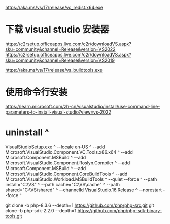 

https://aka.ms/vs/17/release/vc_redist.x64.exe

# 下载 visual studio 安装器
https://c2rsetup.officeapps.live.com/c2r/downloadVS.aspx?sku=community&channel=Release&version=VS2022
https://c2rsetup.officeapps.live.com/c2r/downloadVS.aspx?sku=community&channel=Release&version=VS2019

https://aka.ms/vs/17/release/vs_buildtools.exe


# 使用命令行安装
https://learn.microsoft.com/zh-cn/visualstudio/install/use-command-line-parameters-to-install-visual-studio?view=vs-2022

# uninstall ^

VisualStudioSetup.exe ^
--locale en-US ^
--add Microsoft.VisualStudio.Component.VC.Tools.x86.x64 ^
--add Microsoft.Component.MSBuild ^
--add Microsoft.VisualStudio.Component.Roslyn.Compiler ^
--add Microsoft.Component.MSBuild ^
--add Microsoft.VisualStudio.Component.CoreBuildTools ^
--add Microsoft.VisualStudio.Workload.MSBuildTools ^
--quiet --force  ^
--path install="C:\VS" ^
--path cache="C:\VS\cache" ^
--path shared="C:\VS\shared" ^
--channelId VisualStudio.16.Release ^
--norestart --force ^




git clone -b php-8.3.6     --depth=1 https://github.com/php/php-src.git
git clone -b php-sdk-2.2.0 --depth=1 https://github.com/php/php-sdk-binary-tools.git
